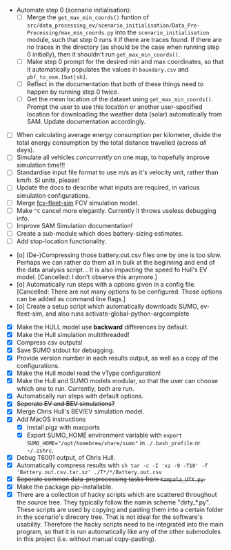 <!-- Note: This is a markdown file. Use a markdown editor to easily edit and
     view this file. Just search the web for a nice markdown editor (like
     Ghostwriter). -->

- Automate step 0 (scenario initialisation):
    - [ ] Merge the `get_max_min_coords()` funtion of `src/data_processing_ev/scenario_initialisation/Data_Pre-Processing/max_min_coords.py` into the `scenario_initialisation` module, such that step 0 runs it if there are traces found. If there are no traces in the directory (as should be the case when running step 0 initially), then it shouldn't run `get_max_min_coords()`.
    - [ ] Make step 0 prompt for the desired min and max coordinates, so that it automatically populates the values in `boundary.csv` and `pbf_to_osm.[bat|sh]`.
    - [ ] Reflect in the documentation that both of these things need to happen by running step 0 twice.
    - [ ] Get the mean location of the dataset using `get_max_min_coords()`. Prompt the user to use this location or another user-specified location for downloading the weather data (solar) automatically from SAM. Update documentation accordingly.
- [ ] When calculating average energy consumption per kilometer, divide the total energy consumption by the total distance travelled (across _all_ days).
- [ ] Simulate all vehicles _concurrently_ on one map, to hopefully improve simulation time!!!
- [ ] Standardise input file format to use m/s as it's velocity unit, rather than km/h. SI units, please!
- [ ] Update the docs to describe what inputs are required, in various simulation configurations.
- [ ] Merge [fcv-fleet-sim](https://gitlab.com/eputs/fcv-fleet-sim) FCV simulation model.
- [ ] Make `^C` cancel more elegantly. Currently it throws useless debugging info.
- [ ] Improve SAM Simulation documentation!
- [ ] Create a sub-module which does battery-sizing estimates.
- [ ] Add stop-location functionality.

- [o] (De-)Compressing those battery.out.csv files one by one is too slow. Perhaps we can rather do them all in bulk at the beginning and end of the data analysis script... It is also impacting the speed fo Hull's EV model. [Cancelled: I don't observe this anymore.]
- [o] Automatically run steps with a options given in a config file. [Cancelled: There are not many options to be configured. Those options can be added as command line flags.]
- [o] Create a setup script which automatically downloads SUMO, ev-fleet-sim, and also runs activate-global-python-argcomplete

- [x] Make the HULL model use **backward** differences by default.
- [x] Make the Hull simulation multithreaded!
- [x] Compress csv outputs!
- [x] Save SUMO stdout for debugging.
- [x] Provide version number in each results output, as well as a copy of the configurations.
- [x] Make the Hull model read the vType configuration!
- [x] Make the Hull and SUMO models modular, so that the user can choose which one to run. Currently, both are run.
- [x] Automatically run steps with default options.
- [x] ~~Seperate EV and BEV simulations?~~
- [x] Merge Chris Hull's BEV/EV simulation model.
- [x] Add MacOS instructions
    - [x] Install pigz with macports
    - [x] Export SUMO_HOME environment variable with `export SUMO_HOME="/opt/homebrew/share/sumo"` in `./.bash_profile` or `~/.zshrc`.
- [x] Debug T6001 output, of Chris Hull.
- [x] Automatically compress results with
      ```sh
      tar -c -I 'xz -9 -T10' -f 'Battery.out.csv.tar.xz' ./T*/*/Battery.out.csv
      ```
- [x] ~~Seperate common data-preprocessing tasks from `Kampala_UTX.py`.~~
- [x] Make the package pip-installable.
- [x] There are a collection of hacky scripts which are scattered throughout the source tree. They typically follow the namin scheme "dirty_*.py". These scripts are used by copying and pasting them into a certain folder in the scenario's direcory tree. That is not ideal for the software's usability. Therefore the hacky scripts need to be integrated into the main program, so that it is run automatically like any of the other submodules in this project (i.e. without manual copy-pasting).
